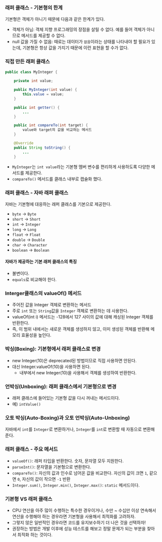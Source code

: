 ### 래퍼 클래스 - 기본형의 한계
기본형은 객체가 아니기 때문에 다음과 같은 한계가 있다.
- 객체가 아님: 객체 지향 프로그래밍의 장점을 살릴 수 없다. 예를 들어 객체가 아니므로 메서드를 제공할 수 없다.
- null 값을 가질 수 없음: 때로는 데이터가 `없음`이라는 상태를 나타내야 할 필요가 있는데, 기본형은 항상 값을 가지기 때문에 이런 표현을 할 수가 없다.

### 직접 만든 래퍼 클래스
``` java
public class MyInteger {
    
    private int value;

    public MyInteger(int value) {
        this.value = value;
    }

    public int getter() {
        ...
    }

    public int compareTo(int target) {
        value와 target의 값을 비교하는 메서드
    }

    @Override
    public String toString() {
        ...
    }
```

- `MyInteger`는 `int value`라는 기본형 멤버 변수를 편리하게 사용하도록 다양한 메서드를 제공한다.
- `compareTo()` 메서드를 클래스 내부로 캡슐화 했다.

### 래퍼 클래스 - 자바 래퍼 클래스
자바는 기본형에 대응하는 래퍼 클래스를 기본으로 제공한다.
- `byte` -> `Byte`
- `short` -> `Short`
- `int` -> `Integer`
- `long` -> `Long`
- `float` -> `Float`
- `double` -> `Double`
- `char` -> `Character`
- `boolean` -> `Boolean`

#### 자바가 제공하는 기본 래퍼 클래스의 특징
- 불변이다.
- `equals`로 비교해야 한다.

### Interger클래스의 valueOf() 메서드
- 주어진 값을 Integer 객체로 변환하는 메서드
- 주로 `int` 또는 `String`값을 `Integer` 객체로 변환하는 데 사용한다.
- valueOf(int i) 메서드는 -128에서 127 사이의 값에 대해 캐싱된 Integer 객체를 반환한다.
- 즉, 이 범위 내에서는 새로운 객체를 생성하지 않고, 이미 생성된 객체를 반환해 메모리 효율성을 높인다.

### 박싱(Boxing): 기본형에서 래퍼 클래스로 변경
- new Integer(10)은 deprecated된 방법이므로 직접 사용하면 안된다.
- 대신 Integer.valueOf(10)을 사용하면 된다.
  - 내부에서 new Integer(10)을 사용해서 객체를 생성하여 반환한다.

### 언박싱(Unboxing): 래퍼 클래스에서 기본형으로 변경
- 래퍼 클래스에 들어있는 기본형 값을 다시 꺼내는 메서드이다.
- 예) `intValue()`

### 오토 박싱(Auto-Boxing)과 오토 언박싱(Auto-Unboxing)
자바에서 `int`를 `Integer`로 변환하거나, `Integer`를 `int`로 변환할 때 자동으로 변환해준다.

### 래퍼 클래스 - 주요 메서드
- `valueOf()`: 래퍼 타입을 반환한다. 숫자, 문자열 모두 지원한다.
- `parseInt()`: 문자열을 기본형으로 변환한다.
- `compareTo()`: 자신의 값과 인수로 넘어온 값을 비교한다. 자신의 값이 크면 `1`, 같으면 `0`, 자신의 값이 작으면 `-1` 반환
- `Integer.sum()`, `Integer.min()`, `Integer.max()`: `static` 메서드이다.

### 기본형 VS 래퍼 클래스
- CPU 연산을 아주 많이 수행하는 특수한 경우이거나, 수만 ~ 수십만 이상 연속해서 연산을 수행해야 하는 경우라면 기본형을 사용해서 최적화를 고려하자.
- 그렇지 않은 일반적인 경우라면 코드를 유지보수하기 더 나은 것을 선택하자!
- 권장하는 방법은 개발 이후에 성능 테스트를 해보고 정말 문제가 되는 부분을 찾아서 최적화 하는 것이다.